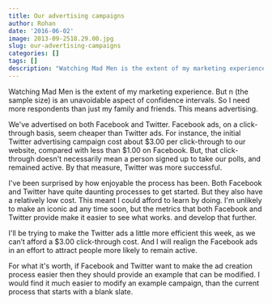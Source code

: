 ```yaml
---
title: Our advertising campaigns
author: Rohan
date: '2016-06-02'
image: 2013-09-2518.29.00.jpg
slug: our-advertising-campaigns
categories: []
tags: []
description: "Watching Mad Men is the extent of my marketing experience. But n (the sample size) is an unavoidable aspect of confidence intervals. So I need more respondents than just my family and friends. This means advertising."
---
```


Watching Mad Men is the extent of my marketing experience. But n (the sample size) is an unavoidable aspect of confidence intervals. So I need more respondents than just my family and friends. This means advertising.

We've advertised on both Facebook and Twitter. Facebook ads, on a click-through basis, seem cheaper than Twitter ads. For instance, the initial Twitter advertising campaign cost about \$3.00 per click-through to our website, compared with less than \$1.00 on Facebook. But, that click-through doesn't necessarily mean a person signed up to take our polls, and remained active. By that measure, Twitter was more successful.

I've been surprised by how enjoyable the process has been. Both Facebook and Twitter have quite daunting processes to get started. But they also have a relatively low cost. This meant I could afford to learn by doing. I'm unlikely to make an iconic ad any time soon, but the metrics that both Facebook and Twitter provide make it easier to see what works. and develop that further.

I'll be trying to make the Twitter ads a little more efficient this week, as we can’t afford a \$3.00 click-through cost. And I will realign the Facebook ads in an effort to attract people more likely to remain active.

For what it's worth, if Facebook and Twitter want to make the ad creation process easier then they should provide an example that can be modified. I would find it much easier to modify an example campaign, than the current process that starts with a blank slate.
